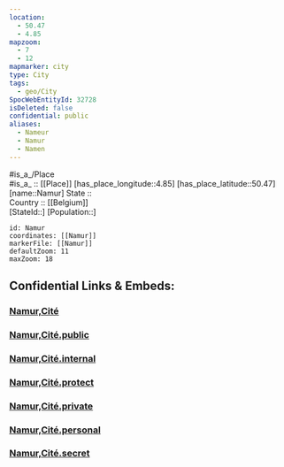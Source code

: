 ```yaml
---
location:
  - 50.47
  - 4.85
mapzoom:
  - 7
  - 12
mapmarker: city
type: City
tags:
  - geo/City
SpocWebEntityId: 32728
isDeleted: false
confidential: public
aliases:
  - Nameur
  - Namur
  - Namen
---
```

#is_a_/Place  
#is_a_ :: [[Place]] 
[has_place_longitude::4.85] 
[has_place_latitude::50.47] 
[name::Namur] 
State ::  
Country :: [[Belgium]]  
[StateId::] 
[Population::] 



```leaflet
id: Namur
coordinates: [[Namur]] 
markerFile: [[Namur]] 
defaultZoom: 11 
maxZoom: 18
```


## Confidential Links & Embeds: 

### [Namur,Cité](/_Standards/Earth/Continent/Europe/Europe~West/Belgium/Regions~Belgium/Wallonie/counties~Wallonie/Namur,Province/City/Namur,Cité.md) 

### [Namur,Cité.public](/_public/Earth/Continent/Europe/Europe~West/Belgium/Regions~Belgium/Wallonie/counties~Wallonie/Namur,Province/City/Namur,Cité.public.md) 

### [Namur,Cité.internal](/_internal/Earth/Continent/Europe/Europe~West/Belgium/Regions~Belgium/Wallonie/counties~Wallonie/Namur,Province/City/Namur,Cité.internal.md) 

### [Namur,Cité.protect](/_protect/Earth/Continent/Europe/Europe~West/Belgium/Regions~Belgium/Wallonie/counties~Wallonie/Namur,Province/City/Namur,Cité.protect.md) 

### [Namur,Cité.private](/_private/Earth/Continent/Europe/Europe~West/Belgium/Regions~Belgium/Wallonie/counties~Wallonie/Namur,Province/City/Namur,Cité.private.md) 

### [Namur,Cité.personal](/_personal/Earth/Continent/Europe/Europe~West/Belgium/Regions~Belgium/Wallonie/counties~Wallonie/Namur,Province/City/Namur,Cité.personal.md) 

### [Namur,Cité.secret](/_secret/Earth/Continent/Europe/Europe~West/Belgium/Regions~Belgium/Wallonie/counties~Wallonie/Namur,Province/City/Namur,Cité.secret.md)

